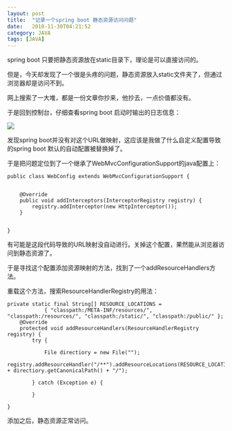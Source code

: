 ```yaml
---
layout: post
title:  "记录一个spring boot 静态资源访问问题"
date:   2018-11-30T04:21:52
category: JAVA
tags: [JAVA]
---
```




<p>spring boot 只要把静态资源放在static目录下，理论是可以直接访问的。</p><p>但是，今天却发现了一个很是头疼的问题，静态资源放入static文件夹了，但通过浏览器却是访问不到。</p><p>网上搜索了一大堆，都是一份文章你抄来，他抄去，一点价值都没有。</p><p>于是回到控制台，仔细查看spring boot 启动时输出的日志信息：</p><p><img src="https://ismy1.oss-cn-qingdao.aliyuncs.com/blog/1543472454965.png" style="max-width:100%;"><br></p><p>发现spring boot并没有对这个URL做映射，这应该是我做了什么自定义配置导致的spring boot 默认的自动配置被替换掉了。</p><p>于是把问题定位到了一个继承了WebMvcConfigurationSupport的java配置上：</p><pre><code>public class WebConfig extends WebMvcConfigurationSupport {<br><br>   <br>    @Override<br>    public void addInterceptors(InterceptorRegistry registry) {<br>        registry.addInterceptor(new HttpInterceptor());<br>    }<br><br><br>}</code></pre><p>有可能是这段代码导致的URL映射没自动进行。关掉这个配置，果然能从浏览器访问到静态资源了。</p><p>于是寻找这个配置添加资源映射的方法，找到了一个addResourceHandlers方法。</p><p>重载这个方法，搜索ResourceHandlerRegistry的用法：</p><pre><code>private static final String[] RESOURCE_LOCATIONS =<br>            { "classpath:/META-INF/resources/", "classpath:/resources/", "classpath:/static/", "classpath:/public/" };<br>    @Override<br>    protected void addResourceHandlers(ResourceHandlerRegistry registry) {<br>        try {<br><br>            File directiory = new File("");<br>            registry.addResourceHandler("/**").addResourceLocations(RESOURCE_LOCATIONS).addResourceLocations("file:" + directiory.getCanonicalPath() + "/");<br><br>        } catch (Exception e) {<br><br>        }<br><br>}</code></pre><p>添加之后，静态资源正常访问。</p><style>
<!--
 /* Font Definitions */
 @font-face
	{font-family:Helvetica;
	panose-1:2 11 6 4 2 2 2 2 2 4;
	mso-font-charset:0;
	mso-generic-font-family:swiss;
	mso-font-pitch:variable;
	mso-font-signature:-536858881 -1073711013 9 0 511 0;}
@font-face
	{font-family:"Cambria Math";
	panose-1:2 4 5 3 5 4 6 3 2 4;
	mso-font-charset:0;
	mso-generic-font-family:roman;
	mso-font-pitch:variable;
	mso-font-signature:3 0 0 0 1 0;}
@font-face
	{font-family:等线;
	panose-1:2 1 6 0 3 1 1 1 1 1;
	mso-font-alt:DengXian;
	mso-font-charset:134;
	mso-generic-font-family:auto;
	mso-font-pitch:variable;
	mso-font-signature:-1610612033 953122042 22 0 262159 0;}
@font-face
	{font-family:"\@等线";
	panose-1:2 1 6 0 3 1 1 1 1 1;
	mso-font-charset:134;
	mso-generic-font-family:auto;
	mso-font-pitch:variable;
	mso-font-signature:-1610612033 953122042 22 0 262159 0;}
 /* Style Definitions */
 p.MsoNormal, li.MsoNormal, div.MsoNormal
	{mso-style-unhide:no;
	mso-style-qformat:yes;
	mso-style-parent:"";
	margin:0cm;
	margin-bottom:.0001pt;
	text-align:justify;
	text-justify:inter-ideograph;
	mso-pagination:none;
	font-size:10.5pt;
	mso-bidi-font-size:11.0pt;
	font-family:等线;
	mso-ascii-font-family:等线;
	mso-ascii-theme-font:minor-latin;
	mso-fareast-font-family:等线;
	mso-fareast-theme-font:minor-fareast;
	mso-hansi-font-family:等线;
	mso-hansi-theme-font:minor-latin;
	mso-bidi-font-family:"Times New Roman";
	mso-bidi-theme-font:minor-bidi;
	mso-font-kerning:1.0pt;}
.MsoChpDefault
	{mso-style-type:export-only;
	mso-default-props:yes;
	font-family:等线;
	mso-bidi-font-family:"Times New Roman";
	mso-bidi-theme-font:minor-bidi;}
 /* Page Definitions */
 @page
	{mso-page-border-surround-header:no;
	mso-page-border-surround-footer:no;}
@page WordSection1
	{size:612.0pt 792.0pt;
	margin:72.0pt 90.0pt 72.0pt 90.0pt;
	mso-header-margin:36.0pt;
	mso-footer-margin:36.0pt;
	mso-paper-source:0;}
div.WordSection1
	{page:WordSection1;}
-->
</style>